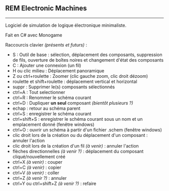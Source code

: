 ## REM Electronic Machines

---

Logiciel de simulation de logique électronique minimaliste.

Fait en C# avec Monogame


Raccourcis clavier *(présents et futurs)* :
* S : Outil de base : sélection, déplacement des composants, suppression de fils, ouverture de boîtes noires et changement d'état des composants
* C : Ajouter une connexion (un fil)
* H ou clic milieu : Déplacement panoramique
* Z ou ctrl+roulette : Zoomer (clic gauche zoom, clic droit dézoom)
* roulette et shift+roulette : déplacement vertical et horizontal
* suppr : Supprimer le(s) composants sélectionnés
* ctrl+A : Tout selectionner
* ctrl+R : Renommer le schéma courant
* ctrl+D : Dupliquer **un seul** composant *(bientôt plusieurs ?)*
* echap : retour au schéma parent
* ctrl+S : enregistrer le schéma courant
* ctrl+shift+S : enregistrer le schéma courant sous un nom et un emplacement donné (fenêtre windows)
* ctrl+O : ouvrir un schéma à partir d'un fichier .schem (fenêtre windows)
* clic droit lors de la création ou du déplacement d'un composant : annuler l'action
* clic droit lors de la création d'un fil *(à venir)* : annuler l'action
* flèches directionnelles *(à venir ?)* : déplacement du composant cliqué/nouvellement créé
* ctrl+X *(à venir)* : couper
* ctrl+C *(à venir)* : copier
* ctrl+V *(à venir)* : coller
* ctrl+Z *(à venir ?)* : annuler
* ctrl+Y ou ctrl+shift+Z *(à venir ?)* : refaire

